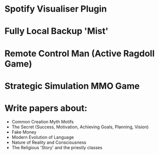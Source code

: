 # Spotify Visualiser Plugin

# Fully Local Backup 'Mist'

# Remote Control Man (Active Ragdoll Game)

# Strategic Simulation MMO Game

# Write papers about:
- Common Creation Myth Motifs
- The Secret (Success, Motivation, Achieving Goals, Planning, Vision)
- Fake Money
- Modern Evolution of Language
- Nature of Reality and Consciousness
- The Religious 'Story' and the priestly classes
